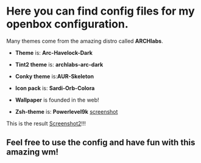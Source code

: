 # Here you can find config files for my openbox configuration.

Many themes come from the amazing distro called **ARCHlabs**.

- **Theme** is: __Arc-Havelock-Dark__

- **Tint2 theme** is: __archlabs-arc-dark__

- **Conky theme** is:__AUR-Skeleton__

- **Icon pack** is: __Sardi-Orb-Colora__

- **Wallpaper** is founded in the web!

- **Zsh-theme** is: __Powerlevel9k__ [screenshot](terminal-openbox.png)

This is the result [Screenshot2](screenshot2.png)!!!

## Feel free to use the config and have fun with this amazing wm!
